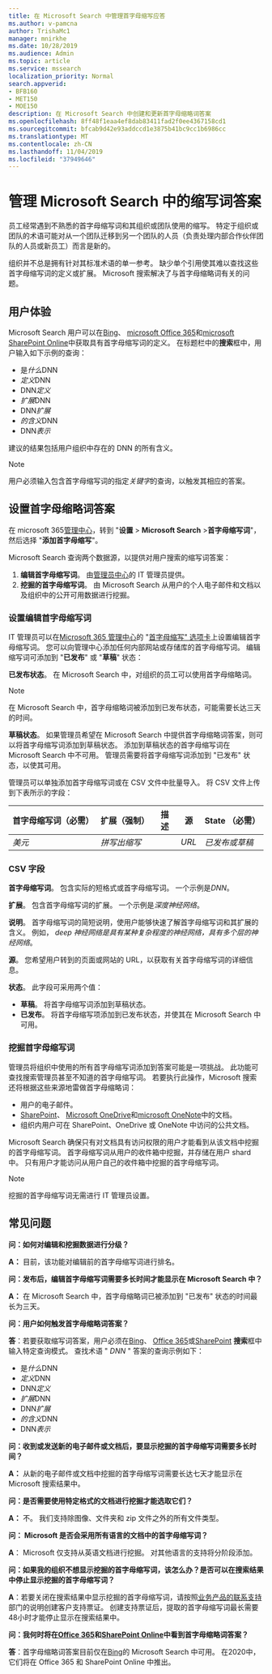 ```yaml
---
title: 在 Microsoft Search 中管理首字母缩写应答
ms.author: v-pamcna
author: TrishaMc1
manager: mnirkhe
ms.date: 10/28/2019
ms.audience: Admin
ms.topic: article
ms.service: mssearch
localization_priority: Normal
search.appverid:
- BFB160
- MET150
- MOE150
description: 在 Microsoft Search 中创建和更新首字母缩略词答案
ms.openlocfilehash: 8ff48f1eaa4ef8dab83411fad2f0ee4367158cd1
ms.sourcegitcommit: bfcab9d42e93addccd1e3875b41bc9cc1b6986cc
ms.translationtype: MT
ms.contentlocale: zh-CN
ms.lasthandoff: 11/04/2019
ms.locfileid: "37949646"
---
```

# <a name="manage-acronyms-answers-in-microsoft-search"></a>管理 Microsoft Search 中的缩写词答案

员工经常遇到不熟悉的首字母缩写词和其组织或团队使用的缩写。 特定于组织或团队的术语可能对从一个团队迁移到另一个团队的人员（负责处理内部合作伙伴团队的人员或新员工）而言是新的。

组织并不总是拥有针对其标准术语的单一参考。 缺少单个引用使其难以查找这些首字母缩写词的定义或扩展。 Microsoft 搜索解决了与首字母缩略词有关的问题。

## <a name="what-users-experience"></a>用户体验
Microsoft Search 用户可以在[Bing](https://Bing.com)、 [microsoft Office 365](https://Office.com)和[microsoft SharePoint Online](https://products.office.com/sharepoint/collaboration)中获取具有首字母缩写词的定义。 在标题栏中的**搜索**框中，用户输入如下示例的查询：

- 是*什么*DNN
- *定义*DNN
- DNN*定义*
- *扩展*DNN
- DNN*扩展*
- *的含义*DNN
- DNN*表示*

建议的结果包括用户组织中存在的 DNN 的所有含义。

> [!NOTE]
> 用户必须输入包含首字母缩写词的指定*关键字*的查询，以触发其相应的答案。  

## <a name="set-up-acronyms-answers"></a>设置首字母缩略词答案
在 microsoft 365[管理中心](https://admin.microsoft.com)，转到 "**设置** > **Microsoft Search** >**首字母缩写词**"，然后选择 "**添加首字母缩写**"。 

Microsoft Search 查询两个数据源，以提供对用户搜索的缩写词答案：

1.  **编辑首字母缩写词**。 由[管理员中心](https://admin.microsoft.com)的 IT 管理员提供。
2.  **挖掘的首字母缩写词**。 由 Microsoft Search 从用户的个人电子邮件和文档以及组织中的公开可用数据进行挖掘。

### <a name="set-up-editorial-acronyms"></a>设置编辑首字母缩写词
IT 管理员可以在[Microsoft 365 管理中心]( https://admin.microsoft.com)的 "[首字母缩写" 选项卡](https://admin.microsoft.com/Adminportal/Home#/MicrosoftSearch)上设置编辑首字母缩写词。 您可以向管理中心添加任何内部网站或存储库的首字母缩写词。 编辑缩写词可添加到 "**已发布**" 或 "**草稿**" 状态：

**已发布状态**。 在 Microsoft Search 中，对组织的员工可以使用首字母缩略词。

> [!NOTE]
> 在 Microsoft Search 中，首字母缩略词被添加到已发布状态，可能需要长达三天的时间。

**草稿状态**。 如果管理员希望在 Microsoft Search 中提供首字母缩略词答案，则可以将首字母缩写词添加到草稿状态。 添加到草稿状态的首字母缩写词在 Microsoft Search 中不可用。 管理员需要将首字母缩写词添加到 "已发布" 状态，以使其可用。

管理员可以单独添加首字母缩写词或在 CSV 文件中批量导入。 将 CSV 文件上传到下表所示的字段：

| 首字母缩写词（必需） | 扩展（强制） | 描述  | 源 | State （必需） |
| --------- | --------- | ---------- | --------- |--------- |
| *美元* | *拼写出缩写* |  | *URL* | *已发布或草稿* |

### <a name="csv-fields"></a>CSV 字段
**首字母缩写词**。 包含实际的短格式或首字母缩写词。 一个示例是*DNN*。

**扩展**。 包含首字母缩写词的扩展。 一个示例是*深度神经网络*。

**说明**。 首字母缩写词的简短说明，使用户能够快速了解首字母缩写词和其扩展的含义。 例如， *deep 神经网络是具有某种复杂程度的神经网络，具有多个层的神经网络*。

**源**。 您希望用户转到的页面或网站的 URL，以获取有关首字母缩写词的详细信息。

**状态**。 此字段可采用两个值：

- **草稿**。 将首字母缩写词添加到草稿状态。
- **已发布**。 将首字母缩写项添加到已发布状态，并使其在 Microsoft Search 中可用。

### <a name="mined-acronyms"></a>挖掘首字母缩写词
管理员将组织中使用的所有首字母缩写词添加到答案可能是一项挑战。 此功能可查找搜索管理员甚至不知道的首字母缩写词。 若要执行此操作，Microsoft 搜索还将根据这些来源地雷做首字母缩略词：

- 用户的电子邮件。
- [SharePoint](https://products.office.com/sharepoint/collaboration)、 [Microsoft OneDrive]( https://onedrive.live.com/about/)和[microsoft OneNote](http://www.onenote.com/)中的文档。
- 组织内用户可在 SharePoint、OneDrive 或 OneNote 中访问的公共文档。

Microsoft Search 确保只有对文档具有访问权限的用户才能看到从该文档中挖掘的首字母缩写词。 首字母缩写词从用户的收件箱中挖掘，并存储在用户 shard 中。 只有用户才能访问从用户自己的收件箱中挖掘的首字母缩写词。

> [!NOTE]
> 挖掘的首字母缩写词无需进行 IT 管理员设置。

## <a name="frequently-asked-questions"></a>常见问题
**问：如何对编辑和挖掘数据进行分级？**

**A：** 目前，该功能对编辑前的首字母缩写词进行排名。

**问：发布后，编辑首字母缩写词需要多长时间才能显示在 Microsoft Search 中？**

**A：** 在 Microsoft Search 中，首字母缩略词已被添加到 "已发布" 状态的时间最长为三天。 

**问：用户如何触发首字母缩略词答案？**

**答**：若要获取缩写词答案，用户必须在[Bing](https://bing.com)、 [Office 365](https://Office.com)或[SharePoint](https://products.office.com/sharepoint/collaboration) **搜索**框中输入特定查询模式。 查找术语 " *DNN* " 答案的查询示例如下：

- 是*什么*DNN
- *定义*DNN
- DNN*定义*
- *扩展*DNN
- DNN*扩展*
- *的含义*DNN
- DNN*表示*

**问：收到或发送新的电子邮件或文档后，要显示挖掘的首字母缩写词需要多长时间？**

**A：** 从新的电子邮件或文档中挖掘的首字母缩写词需要长达七天才能显示在 Microsoft 搜索结果中。

**问：是否需要使用特定格式的文档进行挖掘才能选取它们？**

**A：** 不。 我们支持除图像、文件夹和 zip 文件之外的所有文件类型。

**问： Microsoft 是否会采用所有语言的文档中的首字母缩写词？**

**A**： Microsoft 仅支持从英语文档进行挖掘。 对其他语言的支持将分阶段添加。

**问：如果我的组织不想显示挖掘的首字母缩写词，该怎么办？是否可以在搜索结果中停止显示挖掘的首字母缩写词？**

**A**：若要关闭在搜索结果中显示挖掘的首字母缩写词，请按照[业务产品的联系支持](https://docs.microsoft.com/office365/admin/contact-support-for-business-products?redirectSourcePath=%252fen-us%252farticle%252fContact-Office-365-for-business-support-32a17ca7-6fa0-4870-8a8d-e25ba4ccfd4b&view=o365-worldwide&tabs=online#BKMK_call_support)部门的说明创建客户支持票证。
创建支持票证后，提取的首字母缩写词最长需要48小时才能停止显示在搜索结果中。 

**问：我何时将在[Office 365](https://Office.com)和[SharePoint Online](https://products.office.com/sharepoint/collaboration)中看到首字母缩略词答案？**

**答**：首字母缩略词答案目前仅在[Bing](https://bing.com)的 Microsoft Search 中可用。 在2020中，它们将在 Office 365 和 SharePoint Online 中推出。
